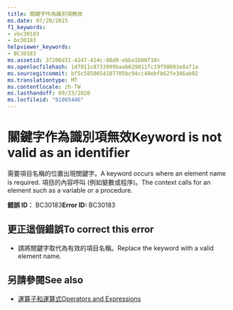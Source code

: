 ```yaml
---
title: 關鍵字作為識別項無效
ms.date: 07/20/2015
f1_keywords:
- vbc30183
- bc30183
helpviewer_keywords:
- BC30183
ms.assetid: 37206d31-4247-414c-88d0-ebba1b00f10c
ms.openlocfilehash: 1d7011c8733999baab629011fc19f98091e8a71a
ms.sourcegitcommit: bf5c5850654187705bc94cc40ebfb62fe346ab02
ms.translationtype: MT
ms.contentlocale: zh-TW
ms.lasthandoff: 09/23/2020
ms.locfileid: "91065446"
---
```

# <a name="keyword-is-not-valid-as-an-identifier"></a><span data-ttu-id="42f15-102">關鍵字作為識別項無效</span><span class="sxs-lookup"><span data-stu-id="42f15-102">Keyword is not valid as an identifier</span></span>

<span data-ttu-id="42f15-103">需要項目名稱的位置出現關鍵字。</span><span class="sxs-lookup"><span data-stu-id="42f15-103">A keyword occurs where an element name is required.</span></span> <span data-ttu-id="42f15-104">項目的內容呼叫 (例如變數或程序)。</span><span class="sxs-lookup"><span data-stu-id="42f15-104">The context calls for an element such as a variable or a procedure.</span></span>  
  
 <span data-ttu-id="42f15-105">**錯誤 ID︰** BC30183</span><span class="sxs-lookup"><span data-stu-id="42f15-105">**Error ID:** BC30183</span></span>  
  
## <a name="to-correct-this-error"></a><span data-ttu-id="42f15-106">更正這個錯誤</span><span class="sxs-lookup"><span data-stu-id="42f15-106">To correct this error</span></span>  
  
- <span data-ttu-id="42f15-107">請將關鍵字取代為有效的項目名稱。</span><span class="sxs-lookup"><span data-stu-id="42f15-107">Replace the keyword with a valid element name.</span></span>  
  
## <a name="see-also"></a><span data-ttu-id="42f15-108">另請參閱</span><span class="sxs-lookup"><span data-stu-id="42f15-108">See also</span></span>

- [<span data-ttu-id="42f15-109">運算子和運算式</span><span class="sxs-lookup"><span data-stu-id="42f15-109">Operators and Expressions</span></span>](../programming-guide/language-features/operators-and-expressions/index.md)
